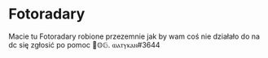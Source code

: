 # Fotoradary
Macie tu Fotoradary robione przezemnie jak by wam coś nie działało do na dc się zgłosić po pomoc 🌺𝕆𝔾. ⲱⲁⲧⲩⲕⲁⲛ#3644
